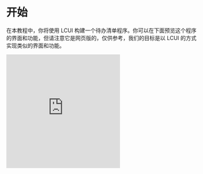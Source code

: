 # 开始

在本教程中，你将使用 LCUI 构建一个待办清单程序。你可以在下面预览这个程序的界面和功能，但请注意它是网页版的，仅供参考，我们的目标是以 LCUI 的方式实现类似的界面和功能。

<iframe height="300" style={{ width: "100%", height: 600 }} scrolling="no" title="todo list app with ES6" src="https://codepen.io/knyttneve/embed/mddGVjB?default-tab=result" frameborder="no" loading="lazy" allowtransparency="true" allowfullscreen="true">
  See the Pen <a href="https://codepen.io/knyttneve/pen/mddGVjB">
  todo list app with ES6</a> by Mert Cukuren (<a href="https://codepen.io/knyttneve">@knyttneve</a>)
  on <a href="https://codepen.io">CodePen</a>.
</iframe>
